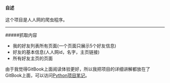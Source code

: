 <h4 id = 'CV'>自述</h4>

这个项目是人人网的爬虫程序。

---

#####抓取内容

* 我的好友列表所有页面(一个页面只展示5个好友信息)
* 好友的基本信息(人人网id，名字，主页链接)
* 所有好友主页的页面

由于我觉得GitBook上面阅读体验更好，所以我把项目的详细讲解都放在了GitBook上面，可以访问[Python项目笔记](https://www.gitbook.com/book/ajkipper/python-/details)。